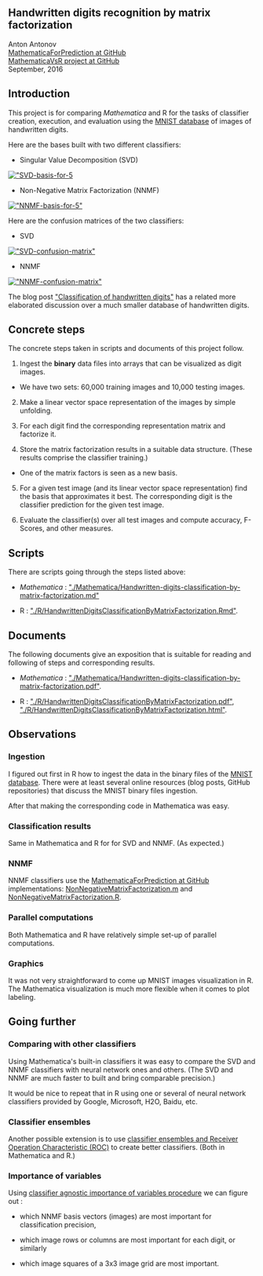 
## Handwritten digits recognition by matrix factorization
Anton Antonov  
[MathematicaForPrediction at GitHub](https://github.com/antononcube/MathematicaForPrediction)  
[MathematicaVsR project at GitHub](https://github.com/antononcube/MathematicaVsR/tree/master/Projects)  
September, 2016


## Introduction

This project is for comparing *Mathematica* and R for the tasks of classifier creation, execution, and
evaluation using the [MNIST database](http://yann.lecun.com/exdb/mnist/) of images of
handwritten digits.

Here are the bases built with two different classifiers:

- Singular Value Decomposition (SVD)

[!["SVD-basis-for-5](http://i.imgur.com/nqyjjPjl.png)](http://i.imgur.com/nqyjjPj.png)

- Non-Negative Matrix Factorization (NNMF)

[!["NNMF-basis-for-5"](http://i.imgur.com/chAojFul.png)](http://i.imgur.com/chAojFu.png)

Here are the confusion matrices of the two classifiers:

- SVD

[!["SVD-confusion-matrix"](http://i.imgur.com/odFdCmXl.png)](http://i.imgur.com/odFdCmX.png)

- NNMF

[!["NNMF-confusion-matrix"](http://i.imgur.com/k42FmHCl.png)](http://i.imgur.com/k42FmHC.png)

The blog post
["Classification of handwritten digits"](https://mathematicaforprediction.wordpress.com/2013/08/26/classification-of-handwritten-digits/)
has a related more elaborated discussion over a much smaller database
of handwritten digits.

## Concrete steps

The concrete steps taken in scripts and documents of this project follow.

1. Ingest the **binary** data files into arrays that can be visualized
as digit images.

  - We have two sets: 60,000 training images and 10,000 testing images.

2. Make a linear vector space representation of the images by simple
unfolding.

3. For each digit find the corresponding representation matrix and
   factorize it.

4. Store the matrix factorization results in a suitable data
structure. (These results comprise the classifier training.)

  - One of the matrix factors is seen as a new basis. 

5. For a given test image (and its linear vector space representation)
   find the basis that approximates it best. The corresponding digit
   is the classifier prediction for the given test image.

6. Evaluate the classifier(s) over all test images and compute
accuracy, F-Scores, and other measures.


## Scripts

There are scripts going through the steps listed above:

- *Mathematica* : ["./Mathematica/Handwritten-digits-classification-by-matrix-factorization.md"](https://github.com/antononcube/MathematicaVsR/blob/master/Projects/HandwrittenDigitsClassificationByMatrixFactorization/Mathematica/Handwritten-digits-classification-by-matrix-factorization.md)

- R : ["./R/HandwrittenDigitsClassificationByMatrixFactorization.Rmd"](https://github.com/antononcube/MathematicaVsR/blob/master/Projects/HandwrittenDigitsClassificationByMatrixFactorization/R/HandwrittenDigitsClassificationByMatrixFactorization.Rmd).

## Documents

The following documents give an exposition that is suitable for
reading and following of steps and corresponding results.

- *Mathematica* : ["./Mathematica/Handwritten-digits-classification-by-matrix-factorization.pdf"](https://github.com/antononcube/MathematicaVsR/blob/master/Projects/HandwrittenDigitsClassificationByMatrixFactorization/Mathematica/Handwritten-digits-classification-by-matrix-factorization.pdf).

- R :
["./R/HandwrittenDigitsClassificationByMatrixFactorization.pdf"](https://github.com/antononcube/MathematicaVsR/blob/master/Projects/HandwrittenDigitsClassificationByMatrixFactorization/R/HandwrittenDigitsClassificationByMatrixFactorization.pdf),
["./R/HandwrittenDigitsClassificationByMatrixFactorization.html"](https://cdn.rawgit.com/antononcube/MathematicaVsR/master/Projects/HandwrittenDigitsClassificationByMatrixFactorization/R/HandwrittenDigitsClassificationByMatrixFactorization.html).
  
  
## Observations

### Ingestion

I figured out first in R how to ingest the data in the binary files of the
[MNIST database](http://yann.lecun.com/exdb/mnist/). There were at
least several online resources (blog posts, GitHub repositories) that
discuss the MNIST binary files ingestion.

After that making the corresponding code in Mathematica was easy.

### Classification results

Same in Mathematica and R for for SVD and NNMF. (As expected.)

### NNMF

NNMF classifiers use the [MathematicaForPrediction at GitHub](https://github.com/antononcube/MathematicaForPrediction/)
implementations:
[NonNegativeMatrixFactorization.m](https://github.com/antononcube/MathematicaForPrediction/blob/master/NonNegativeMatrixFactorization.m)
and [NonNegativeMatrixFactorization.R](https://github.com/antononcube/MathematicaForPrediction/blob/master/R/NonNegativeMatrixFactorization.R).
 
### Parallel computations

Both Mathematica and R have relatively simple set-up of parallel computations.

### Graphics

It was not very straightforward to come up MNIST images visualization
in R. The Mathematica visualization is much more flexible when it
comes to plot labeling.

## Going further

### Comparing with other classifiers

Using Mathematica's built-in classifiers it was easy to compare the
SVD and NNMF classifiers with neural network ones and others. (The SVD
and NNMF are much faster to built and bring comparable precision.)

It would be nice to repeat that in R using one or several of neural
network classifiers provided by Google, Microsoft, H2O, Baidu, etc.

### Classifier ensembles

Another possible extension is to use [classifier ensembles and Receiver Operation Characteristic
(ROC)](https://mathematicaforprediction.wordpress.com/2016/10/15/roc-for-classifier-ensembles-bootstrapping-damaging-and-interpolation/) to create better classifiers. (Both in Mathematica and R.)


### Importance of variables

Using
[classifier agnostic importance of variables procedure](https://mathematicaforprediction.wordpress.com/2016/01/11/importance-of-variables-investigation/)
we can figure out :

- which NNMF basis vectors (images) are most important for
classification precision,

- which image rows or columns are most important for each digit, or similarly

- which image squares of a 3x3 image grid are most important.




